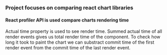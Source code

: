 ### Project focuses on comparing react chart libraries

#### React profiler API is used compare charts rendering time

Actual time property is used to see render time.
Summed actual time of all render events gives us total render time of the component.
To check how long it took to paint the chart we can substract commit time of the first render event from the commit time of the last render event.
